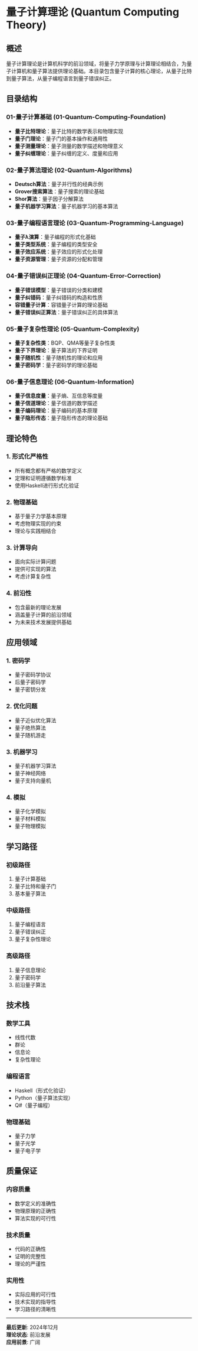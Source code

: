 # 量子计算理论 (Quantum Computing Theory)

## 概述

量子计算理论是计算机科学的前沿领域，将量子力学原理与计算理论相结合，为量子计算机和量子算法提供理论基础。本目录包含量子计算的核心理论，从量子比特到量子算法，从量子编程语言到量子错误纠正。

## 目录结构

### 01-量子计算基础 (01-Quantum-Computing-Foundation)
- **量子比特理论**：量子比特的数学表示和物理实现
- **量子门理论**：量子门的基本操作和通用性
- **量子测量理论**：量子测量的数学描述和物理意义
- **量子纠缠理论**：量子纠缠的定义、度量和应用

### 02-量子算法理论 (02-Quantum-Algorithms)
- **Deutsch算法**：量子并行性的经典示例
- **Grover搜索算法**：量子搜索的理论基础
- **Shor算法**：量子因子分解算法
- **量子机器学习算法**：量子机器学习的基本算法

### 03-量子编程语言理论 (03-Quantum-Programming-Language)
- **量子λ演算**：量子编程的形式化基础
- **量子类型系统**：量子编程的类型安全
- **量子效应系统**：量子效应的形式化处理
- **量子资源管理**：量子资源的分配和管理

### 04-量子错误纠正理论 (04-Quantum-Error-Correction)
- **量子错误模型**：量子错误的分类和建模
- **量子纠错码**：量子纠错码的构造和性质
- **容错量子计算**：容错量子计算的理论基础
- **量子错误纠正算法**：量子错误纠正的具体算法

### 05-量子复杂性理论 (05-Quantum-Complexity)
- **量子复杂性类**：BQP、QMA等量子复杂性类
- **量子下界理论**：量子算法的下界证明
- **量子随机性**：量子随机性的理论和应用
- **量子密码学**：量子密码学的理论基础

### 06-量子信息理论 (06-Quantum-Information)
- **量子信息度量**：量子熵、互信息等度量
- **量子信道理论**：量子信道的数学描述
- **量子编码理论**：量子编码的基本原理
- **量子隐形传态**：量子隐形传态的理论基础

## 理论特色

### 1. 形式化严格性
- 所有概念都有严格的数学定义
- 定理和证明遵循数学标准
- 使用Haskell进行形式化验证

### 2. 物理基础
- 基于量子力学基本原理
- 考虑物理实现的约束
- 理论与实践相结合

### 3. 计算导向
- 面向实际计算问题
- 提供可实现的算法
- 考虑计算复杂性

### 4. 前沿性
- 包含最新的理论发展
- 涵盖量子计算的前沿领域
- 为未来技术发展提供基础

## 应用领域

### 1. 密码学
- 量子密码学协议
- 后量子密码学
- 量子密钥分发

### 2. 优化问题
- 量子近似优化算法
- 量子绝热算法
- 量子随机游走

### 3. 机器学习
- 量子机器学习算法
- 量子神经网络
- 量子支持向量机

### 4. 模拟
- 量子化学模拟
- 量子材料模拟
- 量子物理模拟

## 学习路径

### 初级路径
1. 量子计算基础
2. 量子比特和量子门
3. 基本量子算法

### 中级路径
1. 量子编程语言
2. 量子错误纠正
3. 量子复杂性理论

### 高级路径
1. 量子信息理论
2. 量子密码学
3. 前沿量子算法

## 技术栈

### 数学工具
- 线性代数
- 群论
- 信息论
- 复杂性理论

### 编程语言
- Haskell（形式化验证）
- Python（量子算法实现）
- Q#（量子编程）

### 物理基础
- 量子力学
- 量子光学
- 量子电子学

## 质量保证

### 内容质量
- 数学定义的准确性
- 物理原理的正确性
- 算法实现的可行性

### 技术质量
- 代码的正确性
- 证明的完整性
- 理论的严谨性

### 实用性
- 实际应用的可行性
- 技术实现的指导性
- 学习路径的清晰性

---

**最后更新**: 2024年12月  
**理论状态**: 前沿发展  
**应用前景**: 广阔
